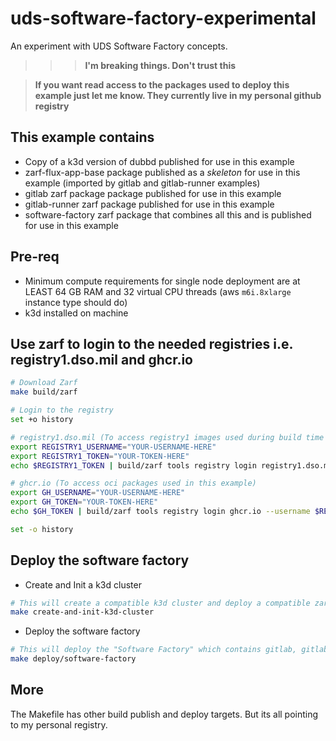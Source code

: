 # uds-software-factory-experimental

An experiment with UDS Software Factory concepts.

>>>**I'm breaking things. Don't trust this**

>**If you want read access to the packages used to deploy this example just let me know. They currently live in my personal github registry**

## This example contains
- Copy of a k3d version of dubbd published for use in this example
- zarf-flux-app-base package published as a *skeleton* for use in this example (imported by gitlab and gitlab-runner examples)
- gitlab zarf package package published for use in this example
- gitlab-runner zarf package published for use in this example
- software-factory zarf package that combines all this and is published for use in this example


## Pre-req
- Minimum compute requirements for single node deployment are at LEAST 64 GB RAM and 32 virtual CPU threads (aws `m6i.8xlarge` instance type should do)
- k3d installed on machine

## Use zarf to login to the needed registries i.e. registry1.dso.mil and ghcr.io

```bash
# Download Zarf
make build/zarf

# Login to the registry
set +o history

# registry1.dso.mil (To access registry1 images used during build time in this example)
export REGISTRY1_USERNAME="YOUR-USERNAME-HERE"
export REGISTRY1_TOKEN="YOUR-TOKEN-HERE"
echo $REGISTRY1_TOKEN | build/zarf tools registry login registry1.dso.mil --username $REGISTRY1_USERNAME --password-stdin

# ghcr.io (To access oci packages used in this example)
export GH_USERNAME="YOUR-USERNAME-HERE"
export GH_TOKEN="YOUR-TOKEN-HERE"
echo $GH_TOKEN | build/zarf tools registry login ghcr.io --username $REGISTRY1_USERNAME --password-stdin

set -o history
```

## Deploy the software factory
- Create and Init a k3d cluster
```bash
# This will create a compatible k3d cluster and deploy a compatible zarf init package
make create-and-init-k3d-cluster
```
- Deploy the software factory
```bash
# This will deploy the "Software Factory" which contains gitlab, gitlab-runner running on top of DUBBD (Defense Unicorns Big Bang Distro)
make deploy/software-factory
```

## More
The Makefile has other build publish and deploy targets. But its all pointing to my personal registry.
